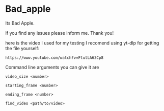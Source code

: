 # Bad_apple
Its Bad Apple.

If you find any issues please inform me. Thank you!

  here is the video I used for my testing I recomend using yt-dlp for getting the file yourself:
  
  ```https://www.youtube.com/watch?v=FtutLA63Cp8```

Command line arguments you can give it are


```video_size <number>```

```starting_frame <number>```

```ending_frame <number>```

```find_video <path/to/video>```
